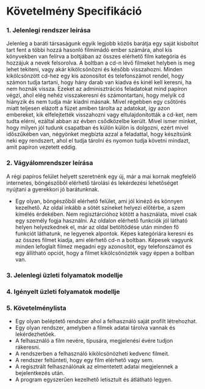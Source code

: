 # Követelmény Specifikáció

### 1. Jelenlegi rendszer leírása

Jelenleg a baráti társaságunk egyik legjobb közös barátja egy saját kisboltot
tart fent a többi hozzá hasonló filmimádó ember számára, ahol kis könyvekben
van felírva a boltjában az összes elérhető film kategória és hozzájuk a
nevek felsorolva. A boltban a cd-n lévő filmeket helyben is meg lehet tekiteni,
vagy akár kikölcsönözni és később visszahozni. Minden kikölcsönzött cd-hez
egy kis azonosítot és telefonszámot rendel, hogy számon tudja tartani,
hogy hány darab van kiadva és kinél kell keresni, ha nem hoznák vissza.
Ezeket az adminisztrációs feladatokat mind papíron végzi, ahol elég nehéz
visszakeresni és számontartani, hogy melyik cd hiányzik és nem tudja már
kiadni másnak. Mivel régebben egy csőtörés miatt teljesen elázott a füzet
amiben tárolta az adatokat, így azon embereket, kik elfelejtették visszahozni
vagy eltulajdonították a cd-ket, nem tudta elérni, ezáltal abban az évben
csődközelbe került. Mivel ismer minket, hogy milyen jól tudunk csapatban és külön
külön is dolgozni, ezért mivel időszűkében van, négyönket megbízta azzal
a feladattal, hogy készítsünk neki egy rendszert, ahol el tudja tárolni
és nyomon tudja követni mindazt, amit papíron vezetett eddig.

### 2. Vágyálomrendszer leírása

A régi papíros felület helyett szeretnénk egy új, már a mai kornak megfelelő
internetes, böngészőből elérhető tárolási és lekérdezési lehetőséget nyújtani
a gyerekkori jó barátunknak.

* Egy olyan, böngészőből elérhető felület, ami jól kinéző és könnyen kezelhető.
Az oldal inkább a sötét színeket helyezi előtérbe, a szem kímélés érdekében.
Nem regisztárcióhoz kötött a használata, mivel csak egy személy fogja használni.
Az oldalon elérhető funkciók jól látható helyen helyezkednek el, már az
oldal betöltődése után minden fő funkciót láthatunk, ne legyenek alpontok.
Képes kategóriára keresni és az összes filmet kiadja, ami elérhető cd-n a boltban.
Képesek vagyunk minden lefoglalt filmez megadni egy azonosítót, egy
telefonszámot és egy állítható opciót, hogy a filmet kikölcsönözték
vagy éppen a boltban van.

### 3. Jelenlegi üzleti folyamatok modellje
### 4. Igényelt üzleti folyamatok modellje
### 5. Követelménylista

* Egy olyan beléptető rendszer ahol a felhasználó saját profilt létrehozhat.
* Egy olyan rendszer, amelyben a filmek adatai tárolva vannak és lekérdezhetőek.
* A felhasználó a film nevére, típusára, megjelenési évére tudjon rákeresni.
* A rendszerben a felhasználó kikölcsönözheti kedvenc filmeit.
* A rendszer feltünteti, hogy egy film elérhető vagy sem.
* A regisztrált felhasználónak az elmentetett adatai megjelennek a bejelentkezés után.
* A program egyszerűen kezelhető letisztult és átlátható legyen.
   